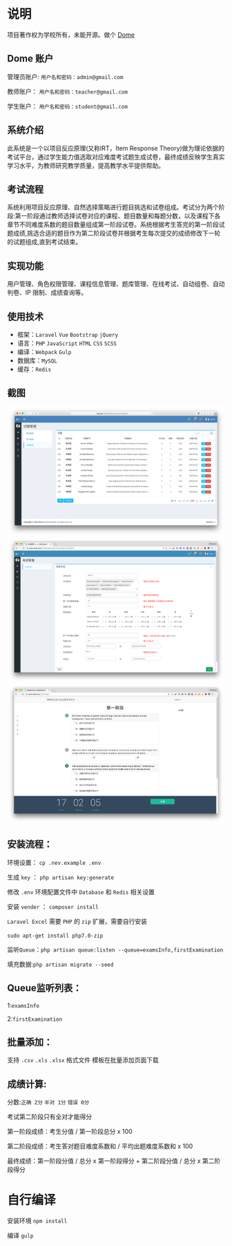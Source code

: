 # 说明

项目著作权为学校所有，未能开源。做个 [Dome](https://exam.dnat.site "Dome")

## Dome 账户

管理员账户: `用户名和密码：admin@gmail.com`

教师账户： `用户名和密码：teacher@gmail.com`

学生账户： `用户名和密码：student@gmail.com`

## 系统介绍

此系统是一个以项目反应原理(又称IRT，Item Response Theory)做为理论依据的考试平台，通过学生能力值选取对应难度考试题生成试卷，最终成绩反映学生真实学习水平，为教师研究教学质量，提高教学水平提供帮助。

## 考试流程

系统利用项目反应原理、自然选择策略进行题目挑选和试卷组成。考试分为两个阶段:第一阶段通过教师选择试卷对应的课程、题目数量和每题分数，以及课程下各章节不同难度系数的题目数量组成第一阶段试卷。系统根据考生答完的第一阶段试题成绩,挑选合适的题目作为第二阶段试卷并根据考生每次提交的成绩修改下一轮的试题组成,直到考试结束。

## 实现功能

用户管理、角色权限管理、课程信息管理、题库管理、在线考试、自动组卷、自动判卷、IP 限制、成绩查询等。

## 使用技术

- 框架：`Laravel` `Vue` `Bootstrap` `jQuery`
- 语言：`PHP` `JavaScript` `HTML` `CSS` `SCSS`
- 编译：`Webpack` `Gulp`
- 数据库：`MySQL`
- 缓存：`Redis`

## 截图

![imgs](imgs/tutorial.png) ![imgs2](imgs/tutorial2.png) ![imgs3](imgs/tutorial3.png)

## 安装流程：

环境设置： `cp .nev.example .env`

生成 `key` ： `php artisan key:generate`

修改 `.env` 环境配置文件中 `Database` 和 `Redis` 相关设置

安装 `vender` ： `composer install`

`Laravel Excel` 需要 `PHP` 的 `zip` 扩展，需要自行安装

`sudo apt-get install php7.0-zip`

监听`Queue`：`php artisan queue:listen --queue=examsInfo,firstExamination`

填充数据:`php artisan migrate --seed`

## Queue监听列表：

1:`examsInfo`

2:`firstExamination`

## 批量添加：

支持 `.csv` `.xls` `.xlsx` 格式文件 模板在批量添加页面下载

## 成绩计算:

分数:`正确 2分` `半对 1分` `错误 0分`

考试第二阶段只有全对才能得分

第一阶段成绩：考生分值 / 第一阶段总分 x 100

第二阶段成绩：考生答对题目难度系数和 / 平均出题难度系数和 x 100

最终成绩：第一阶段分值 / 总分 x 第一阶段得分 + 第二阶段分值 / 总分 x 第二阶段得分

# 自行编译

安装环境 `npm install`

编译 `gulp`
